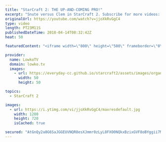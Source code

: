 ```yaml
---
title: "StarCraft 2: THE UP-AND-COMING PRO!"
excerpt: "Snute versus Clem in StarCraft 2. Subscribe for more videos: http://lowko.tv/youtube Professionals cheesing: https://goo.gl/APqMmJ  Snute is a seasoned veteran in StarCraft 2. However, Clem is a young up-and-coming Terran player from France who is definitely worth keeping an eye out on. In this Professional"
originalUrl: https://youtube.com/watch?v=jjoXkRvGgC4
type: video
length: PT23M11S
publishedDateTime: 2018-04-14T08:32:42Z
heat: 50

featuredContent: "<iframe width=\"800\" height=\"500\" frameborder=\"0\" src=\"https://www.youtube.com/embed/jjoXkRvGgC4\" allow=\"accelerometer; autoplay; encrypted-media; gyroscope; picture-in-picture\" allowfullscreen></iframe>"

provider:
  name: LowkoTV
  domain: lowko.tv
  images:
    - url: https://everyday-cc.github.io/starcraft2/assets/images/organizations/lowko.tv-50x50.jpg
      width: 50
      height: 50

topics:
  - StarCraft 2

images:
  - url: https://i.ytimg.com/vi/jjoXkRvGgC4/maxresdefault.jpg
    width: 1280
    height: 720
    isCached: true

secured: "AtGnQy2a8G6SaJGGEUVNQR8esXJmmr0zLyL8FXO0NQkxBzixGVF8oBYggii7Mv1LvPWYEduqadqfiiw2Kd6u+3gehb8CPFv5v7m9+vGsIsIK9aTI58cf8pTN0A01IVmnT7OwGOUvbXsv1whJCfdWW1JSesa3p2rAnPRMB885WtX9o143M0fGCxgCbNVpMv4CGZvUXX7xvRV9kE+IoxupXTt7K27Tsw/m0FVXWrGqexQxaWHSDPjiuVDWUnpPyWmkKPal34qhx1FFD+S4eLxWU5CMNmOH3XHTjmVelfCcSKL9+aFGlEw//jmfpg4S/DxrU9VeJUCZ+IjbaJXJ94vjPhXsjDWRu0RFEVv142x2y4a6GsyJ84gy61lp9AcQ8daqie/4GHA4ac4FxQ1WrvjlellSM0/zqIckxc1lcKlIxpE=;MlUQh2QZ/pXamBY3qhVS4Q=="
---
```


